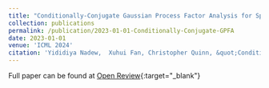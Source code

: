 ```yaml
---
title: "Conditionally-Conjugate Gaussian Process Factor Analysis for Spike Count Data via Data Augmentation"
collection: publications
permalink: /publication/2023-01-01-Conditionally-Conjugate-GPFA
date: 2023-01-01
venue: 'ICML 2024'
citation: 'Yididiya Nadew,  Xuhui Fan, Christopher Quinn, &quot;Conditionally-Conjugate Gaussian Process Factor Analysis for Spike Count Data via Data Augmentation.&quot; ICML, 2024.'
---
```

Full paper can be found at [Open Review](https://openreview.net/pdf?id=zgiT3uxvCF){:target="_blank"}
